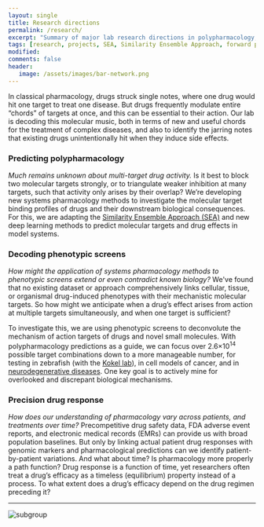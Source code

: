 ```yaml
---
layout: single
title: Research directions
permalink: /research/
excerpt: "Summary of major lab research directions in polypharmacology, phenotypic screen mechanism of action discovery, and precision drug response."
tags: [research, projects, SEA, Similarity Ensemble Approach, forward polypharmacology, precision medicine]
modified: 
comments: false
header:
   image: /assets/images/bar-network.png
---
```


In classical pharmacology, drugs struck single notes, where one drug would hit one target to treat one disease. But drugs frequently modulate entire “chords” of targets at once, and this can be essential to their action. Our lab is decoding this molecular music, both in terms of new and useful chords for the treatment of complex diseases, and also to identify the jarring notes that existing drugs unintentionally hit when they induce side effects.

### Predicting polypharmacology
*Much remains unknown about multi-target drug activity.* Is it best to block two molecular targets strongly, or to triangulate weaker inhibition at many targets, such that activity only arises by their overlap? We’re developing new systems pharmacology methods to investigate the molecular target binding profiles of drugs and their downstream biological consequences. For this, we are adapting the [Similarity Ensemble Approach (SEA)](http://sea.bkslab.org/) and new deep learning methods to predict molecular targets and drug effects in model systems.

### Decoding phenotypic screens
*How might the application of systems pharmacology methods to phenotypic screens extend or even contradict known biology?* We've found that no existing dataset or approach comprehensively links cellular, tissue, or organismal drug-induced phenotypes with their mechanistic molecular targets. So how might we anticipate when a drug’s effect arises from action at multiple targets simultaneously, and when one target is sufficient?

To investigate this, we are using phenotypic screens to deconvolute the mechanism of action targets of drugs and novel small molecules. With polypharmacology predictions as a guide, we can focus over 2.6×10<sup>14</sup> possible target combinations down to a more manageable number, for testing in zebrafish (with the [Kokel lab](http://kokellab.com/)), in cell models of cancer, and in [neurodegenerative diseases](http://ind.ucsf.edu/). One key goal is to actively mine for overlooked and discrepant biological mechanisms.

### Precision drug response
*How does our understanding of pharmacology vary across patients, and treatments over time?* Precompetitive drug safety data, FDA adverse event reports, and electronic medical records (EMRs) can provide us with broad population baselines. But only by linking actual patient drug responses with genomic markers and pharmacological predictions can we identify patient-by-patient variations. And what about time? Is pharmacology more properly a path function? Drug response is a function of time, yet researchers often treat a drug’s efficacy as a timeless (equilibrium) property instead of a process. To what extent does a drug’s efficacy depend on the drug regimen preceding it?

---

![subgroup](/assets/images/lab-research-1.jpg)
